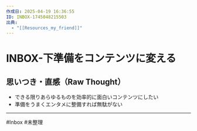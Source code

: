 ```yaml
---
作成日: 2025-04-19 16:36:55
ID: INBOX-1745048215503
出典:
  - "[[Resources_my_friend]]"
---
```


# INBOX-下準備をコンテンツに変える

## 思いつき・直感（Raw Thought）

- できる限りあらゆるものを効率的に面白いコンテンツにしたい
- 準備をうまくエンタメに整備すれば無駄がない

---
#Inbox #未整理 